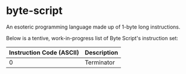 # byte-script
An esoteric programming language made up of 1-byte long instructions.

Below is a tentive, work-in-progress list of Byte Script's instruction set:

|Instruction Code (ASCII)|Description|
|------------------------|-----------|
|0                       |Terminator |

